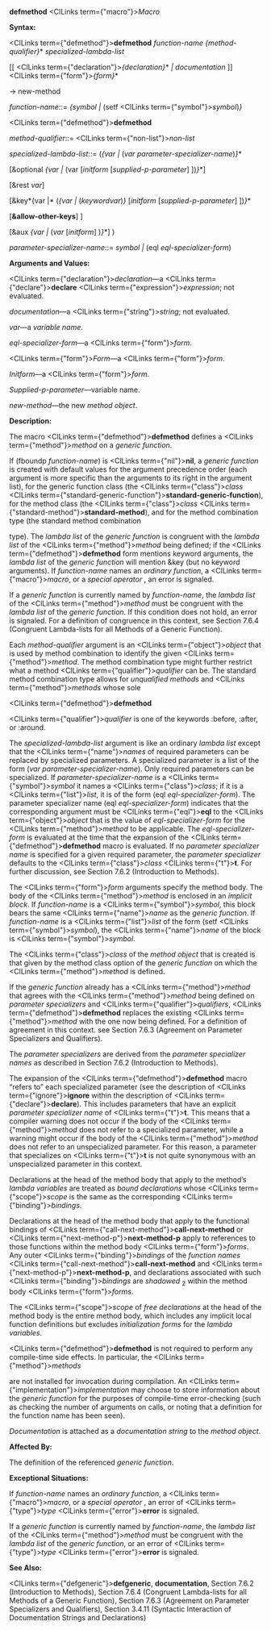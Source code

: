 **defmethod** <ClLinks  term={"macro"}><i>Macro</i></ClLinks> 



**Syntax:** 



<ClLinks  term={"defmethod"}><b>defmethod</b></ClLinks> *function-name \{method-qualifier\}*\* *specialized-lambda-list* 



[[ <ClLinks  term={"declaration"}><i>\{declaration\}</i></ClLinks>\* *| documentation* ]] <ClLinks  term={"form"}><i>\{form\}</i></ClLinks>\* 



→ new-method 



*function-name*::= *\{symbol |* (setf <ClLinks  term={"symbol"}><i>symbol</i></ClLinks>)*\}* 







 



 



<ClLinks  term={"defmethod"}><b>defmethod</b></ClLinks> 



*method-qualifier*::= <ClLinks  term={"non-list"}><i>non-list</i></ClLinks> 



*specialized-lambda-list*::= (*\{var |* (*var parameter-specializer-name*)*\}*\* 



[&amp;optional *\{var |* (var [*initform* [*supplied-p-parameter*] ])*\}*\*] 



[&amp;rest *var*] 



[&amp;key*\{var |* (*\{var |* (*keywordvar*)*\}* [*initform* [*supplied-p-parameter*] ])*\}*\* 



[**&amp;allow-other-keys**] ] 



[&amp;aux *\{var |* (*var* [*initform*] )*\}*\*] ) 



*parameter-specializer-name*::= *symbol |* (eql *eql-specializer-form*) 



**Arguments and Values:** 



<ClLinks  term={"declaration"}><i>declaration</i></ClLinks>—a <ClLinks  term={"declare"}><b>declare</b></ClLinks> <ClLinks  term={"expression"}><i>expression</i></ClLinks>; not evaluated. 



*documentation*—a <ClLinks  term={"string"}><i>string</i></ClLinks>; not evaluated. 



*var*—a *variable name*. 



*eql-specializer-form*—a <ClLinks  term={"form"}><i>form</i></ClLinks>. 



<ClLinks  term={"form"}><i>Form</i></ClLinks>—a <ClLinks  term={"form"}><i>form</i></ClLinks>. 



*Initform*—a <ClLinks  term={"form"}><i>form</i></ClLinks>. 



*Supplied-p-parameter*—variable name. 



*new-method*—the new *method object*. 



**Description:** 



The macro <ClLinks  term={"defmethod"}><b>defmethod</b></ClLinks> defines a <ClLinks  term={"method"}><i>method</i></ClLinks> on a *generic function*. 



If (fboundp *function-name*) is <ClLinks  term={"nil"}><b>nil</b></ClLinks>, a *generic function* is created with default values for the argument precedence order (each argument is more specific than the arguments to its right in the argument list), for the generic function class (the <ClLinks  term={"class"}><i>class</i></ClLinks> <ClLinks  term={"standard-generic-function"}><b>standard-generic-function</b></ClLinks>), for the method class (the <ClLinks  term={"class"}><i>class</i></ClLinks> <ClLinks  term={"standard-method"}><b>standard-method</b></ClLinks>), and for the method combination type (the standard method combination 



type). The *lambda list* of the *generic function* is congruent with the *lambda list* of the <ClLinks  term={"method"}><i>method</i></ClLinks> being defined; if the <ClLinks  term={"defmethod"}><b>defmethod</b></ClLinks> form mentions keyword arguments, the *lambda list* of the *generic function* will mention &amp;key (but no keyword arguments). If *function-name* names an *ordinary function*, a <ClLinks  term={"macro"}><i>macro</i></ClLinks>, or a *special operator* , an error is signaled. 



If a *generic function* is currently named by *function-name*, the *lambda list* of the <ClLinks  term={"method"}><i>method</i></ClLinks> must be congruent with the *lambda list* of the *generic function*. If this condition does not hold, an error is signaled. For a definition of congruence in this context, see Section 7.6.4 (Congruent Lambda-lists for all Methods of a Generic Function). 



Each *method-qualifier* argument is an <ClLinks  term={"object"}><i>object</i></ClLinks> that is used by method combination to identify the given <ClLinks  term={"method"}><i>method</i></ClLinks>. The method combination type might further restrict what a method <ClLinks  term={"qualifier"}><i>qualifier</i></ClLinks> can be. The standard method combination type allows for *unqualified methods* and <ClLinks  term={"method"}><i>methods</i></ClLinks> whose sole 







 



 



<ClLinks  term={"defmethod"}><b>defmethod</b></ClLinks> 



<ClLinks  term={"qualifier"}><i>qualifier</i></ClLinks> is one of the keywords :before, :after, or :around. 



The *specialized-lambda-list* argument is like an ordinary *lambda list* except that the <ClLinks  term={"name"}><i>names</i></ClLinks> of required parameters can be replaced by specialized parameters. A specialized parameter is a list of the form (*var parameter-specializer-name*). Only required parameters can be specialized. If *parameter-specializer-name* is a <ClLinks  term={"symbol"}><i>symbol</i></ClLinks> it names a <ClLinks  term={"class"}><i>class</i></ClLinks>; if it is a <ClLinks  term={"list"}><i>list</i></ClLinks>, it is of the form (eql *eql-specializer-form*). The parameter specializer name (eql *eql-specializer-form*) indicates that the corresponding argument must be <ClLinks  term={"eql"}><b>eql</b></ClLinks> to the <ClLinks  term={"object"}><i>object</i></ClLinks> that is the value of *eql-specializer-form* for the <ClLinks  term={"method"}><i>method</i></ClLinks> to be applicable. The *eql-specializer-form* is evaluated at the time that the expansion of the <ClLinks  term={"defmethod"}><b>defmethod</b></ClLinks> macro is evaluated. If no *parameter specializer name* is specified for a given required parameter, the *parameter specializer* defaults to the <ClLinks  term={"class"}><i>class</i></ClLinks> <ClLinks  term={"t"}><b>t</b></ClLinks>. For further discussion, see Section 7.6.2 (Introduction to Methods). 



The <ClLinks  term={"form"}><i>form</i></ClLinks> arguments specify the method body. The body of the <ClLinks  term={"method"}><i>method</i></ClLinks> is enclosed in an *implicit block*. If *function-name* is a <ClLinks  term={"symbol"}><i>symbol</i></ClLinks>, this block bears the same <ClLinks  term={"name"}><i>name</i></ClLinks> as the *generic function*. If *function-name* is a <ClLinks  term={"list"}><i>list</i></ClLinks> of the form (setf <ClLinks  term={"symbol"}><i>symbol</i></ClLinks>), the <ClLinks  term={"name"}><i>name</i></ClLinks> of the block is <ClLinks  term={"symbol"}><i>symbol</i></ClLinks>. 



The <ClLinks  term={"class"}><i>class</i></ClLinks> of the *method object* that is created is that given by the method class option of the *generic function* on which the <ClLinks  term={"method"}><i>method</i></ClLinks> is defined. 



If the *generic function* already has a <ClLinks  term={"method"}><i>method</i></ClLinks> that agrees with the <ClLinks  term={"method"}><i>method</i></ClLinks> being defined on *parameter specializers* and <ClLinks  term={"qualifier"}><i>qualifiers</i></ClLinks>, <ClLinks  term={"defmethod"}><b>defmethod</b></ClLinks> replaces the existing <ClLinks  term={"method"}><i>method</i></ClLinks> with the one now being defined. For a definition of agreement in this context. see Section 7.6.3 (Agreement on Parameter Specializers and Qualifiers). 



The *parameter specializers* are derived from the *parameter specializer names* as described in Section 7.6.2 (Introduction to Methods). 



The expansion of the <ClLinks  term={"defmethod"}><b>defmethod</b></ClLinks> macro “refers to” each specialized parameter (see the description of <ClLinks  term={"ignore"}><b>ignore</b></ClLinks> within the description of <ClLinks  term={"declare"}><b>declare</b></ClLinks>). This includes parameters that have an explicit *parameter specializer name* of <ClLinks  term={"t"}><b>t</b></ClLinks>. This means that a compiler warning does not occur if the body of the <ClLinks  term={"method"}><i>method</i></ClLinks> does not refer to a specialized parameter, while a warning might occur if the body of the <ClLinks  term={"method"}><i>method</i></ClLinks> does not refer to an unspecialized parameter. For this reason, a parameter that specializes on <ClLinks  term={"t"}><b>t</b></ClLinks> is not quite synonymous with an unspecialized parameter in this context. 



Declarations at the head of the method body that apply to the method’s *lambda variables* are treated as *bound declarations* whose <ClLinks  term={"scope"}><i>scope</i></ClLinks> is the same as the corresponding <ClLinks  term={"binding"}><i>bindings</i></ClLinks>. 



Declarations at the head of the method body that apply to the functional bindings of <ClLinks  term={"call-next-method"}><b>call-next-method</b></ClLinks> or <ClLinks  term={"next-method-p"}><b>next-method-p</b></ClLinks> apply to references to those functions within the method body <ClLinks  term={"form"}><i>forms</i></ClLinks>. Any outer <ClLinks  term={"binding"}><i>bindings</i></ClLinks> of the *function names* <ClLinks  term={"call-next-method"}><b>call-next-method</b></ClLinks> and <ClLinks  term={"next-method-p"}><b>next-method-p</b></ClLinks>, and declarations associated with such <ClLinks  term={"binding"}><i>bindings</i></ClLinks> are *shadowed* <sub>2</sub> within the method body <ClLinks  term={"form"}><i>forms</i></ClLinks>. 



The <ClLinks  term={"scope"}><i>scope</i></ClLinks> of *free declarations* at the head of the method body is the entire method body, which includes any implicit local function definitions but excludes *initialization forms* for the *lambda variables*. 



<ClLinks  term={"defmethod"}><b>defmethod</b></ClLinks> is not required to perform any compile-time side effects. In particular, the <ClLinks  term={"method"}><i>methods</i></ClLinks> 



 



 



are not installed for invocation during compilation. An <ClLinks  term={"implementation"}><i>implementation</i></ClLinks> may choose to store information about the *generic function* for the purposes of compile-time error-checking (such as checking the number of arguments on calls, or noting that a definition for the function name has been seen). 



*Documentation* is attached as a *documentation string* to the *method object*. 



**Affected By:** 



The definition of the referenced *generic function*. 



**Exceptional Situations:** 



If *function-name* names an *ordinary function*, a <ClLinks  term={"macro"}><i>macro</i></ClLinks>, or a *special operator* , an error of <ClLinks  term={"type"}><i>type</i></ClLinks> <ClLinks  term={"error"}><b>error</b></ClLinks> is signaled. 



If a *generic function* is currently named by *function-name*, the *lambda list* of the <ClLinks  term={"method"}><i>method</i></ClLinks> must be congruent with the *lambda list* of the *generic function*, or an error of <ClLinks  term={"type"}><i>type</i></ClLinks> <ClLinks  term={"error"}><b>error</b></ClLinks> is signaled. 



**See Also:** 



<ClLinks  term={"defgeneric"}><b>defgeneric</b></ClLinks>, **documentation**, Section 7.6.2 (Introduction to Methods), Section 7.6.4 (Congruent Lambda-lists for all Methods of a Generic Function), Section 7.6.3 (Agreement on Parameter Specializers and Qualifiers), Section 3.4.11 (Syntactic Interaction of Documentation Strings and Declarations) 



